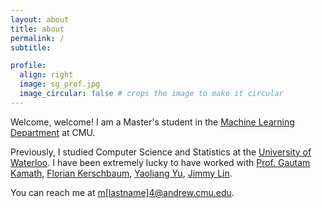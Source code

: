 ```yaml
---
layout: about
title: about
permalink: /
subtitle: 

profile:
  align: right
  image: sg_prof.jpg
  image_circular: false # crops the image to make it circular
---
```


Welcome, welcome! I am a Master's student in the [Machine Learning Department](https://www.ml.cmu.edu/) at CMU. 

Previously, I studied Computer Science and Statistics at the [University of Waterloo](https://cs.uwaterloo.ca/). I have been extremely lucky to have worked with [Prof. Gautam Kamath](http://www.gautamkamath.com/), [Florian Kerschbaum](https://cs.uwaterloo.ca/~fkerschb/), [Yaoliang Yu](https://cs.uwaterloo.ca/~y328yu/), [Jimmy Lin](https://cs.uwaterloo.ca/~jimmylin/).

You can reach me at [m[lastname]4@andrew.cmu.edu]().